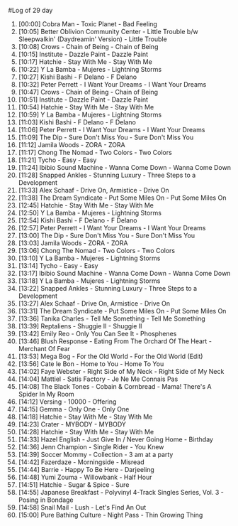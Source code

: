#Log of 29 day

1. [00:00] Cobra Man - Toxic Planet - Bad Feeling
1. [10:05] Better Oblivion Community Center - Little Trouble b/w Sleepwalkin' (Daydreamin' Version) - Little Trouble
1. [10:08] Crows - Chain of Being - Chain of Being
1. [10:15] Institute - Dazzle Paint - Dazzle Paint
1. [10:17] Hatchie - Stay With Me - Stay With Me
1. [10:22] Y La Bamba - Mujeres - Lightning Storms
1. [10:27] Kishi Bashi - F Delano - F Delano
1. [10:32] Peter Perrett - I Want Your Dreams - I Want Your Dreams
1. [10:47] Crows - Chain of Being - Chain of Being
1. [10:51] Institute - Dazzle Paint - Dazzle Paint
1. [10:54] Hatchie - Stay With Me - Stay With Me
1. [10:59] Y La Bamba - Mujeres - Lightning Storms
1. [11:03] Kishi Bashi - F Delano - F Delano
1. [11:06] Peter Perrett - I Want Your Dreams - I Want Your Dreams
1. [11:09] The Dip - Sure Don't Miss You - Sure Don't Miss You
1. [11:12] Jamila Woods - ZORA - ZORA
1. [11:17] Chong The Nomad - Two Colors - Two Colors
1. [11:21] Tycho - Easy - Easy
1. [11:24] Ibibio Sound Machine - Wanna Come Down - Wanna Come Down
1. [11:28] Snapped Ankles - Stunning Luxury - Three Steps to a Development
1. [11:33] Alex Schaaf - Drive On, Armistice - Drive On
1. [11:38] The Dream Syndicate - Put Some Miles On - Put Some Miles On
1. [12:45] Hatchie - Stay With Me - Stay With Me
1. [12:50] Y La Bamba - Mujeres - Lightning Storms
1. [12:54] Kishi Bashi - F Delano - F Delano
1. [12:57] Peter Perrett - I Want Your Dreams - I Want Your Dreams
1. [13:00] The Dip - Sure Don't Miss You - Sure Don't Miss You
1. [13:03] Jamila Woods - ZORA - ZORA
1. [13:06] Chong The Nomad - Two Colors - Two Colors
1. [13:10] Y La Bamba - Mujeres - Lightning Storms
1. [13:14] Tycho - Easy - Easy
1. [13:17] Ibibio Sound Machine - Wanna Come Down - Wanna Come Down
1. [13:18] Y La Bamba - Mujeres - Lightning Storms
1. [13:22] Snapped Ankles - Stunning Luxury - Three Steps to a Development
1. [13:27] Alex Schaaf - Drive On, Armistice - Drive On
1. [13:31] The Dream Syndicate - Put Some Miles On - Put Some Miles On
1. [13:36] Tanika Charles - Tell Me Something - Tell Me Something
1. [13:39] Reptaliens - Shuggie II - Shuggie II
1. [13:42] Emily Reo - Only You Can See It - Phosphenes
1. [13:46] Blush Response - Eating From The Orchard Of The Heart - Merchant Of Fear
1. [13:53] Mega Bog - For the Old World - For the Old World (Edit)
1. [13:56] Cate le Bon - Home to You - Home To You
1. [14:02] Faye Webster - Right Side of My Neck - Right Side of My Neck
1. [14:04] Mattiel - Satis Factory - Je Ne Me Connais Pas
1. [14:08] The Black Tones - Cobain & Cornbread - Mama! There's A Spider In My Room
1. [14:12] Versing - 10000 - Offering
1. [14:15] Gemma - Only One - Only One
1. [14:18] Hatchie - Stay With Me - Stay With Me
1. [14:23] Crater - MYBODY - MYBODY
1. [14:28] Hatchie - Stay With Me - Stay With Me
1. [14:33] Hazel English - Just Give In / Never Going Home - Birthday
1. [14:36] Jenn Champion - Single Rider - You Knew
1. [14:39] Soccer Mommy - Collection - 3 am at a party
1. [14:42] Fazerdaze - Morningside - Misread
1. [14:44] Barrie - Happy To Be Here - Darjeeling
1. [14:48] Yumi Zouma - Willowbank - Half Hour
1. [14:51] Hatchie - Sugar & Spice - Sure
1. [14:55] Japanese Breakfast - Polyvinyl 4-Track Singles Series, Vol. 3 - Posing in Bondage
1. [14:58] Snail Mail - Lush - Let's Find An Out
1. [15:00] Pure Bathing Culture - Night Pass - Thin Growing Thing
